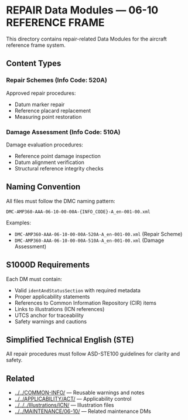 # REPAIR Data Modules — 06-10 REFERENCE FRAME

This directory contains repair-related Data Modules for the aircraft reference frame system.

## Content Types

### Repair Schemes (Info Code: 520A)
Approved repair procedures:
- Datum marker repair
- Reference placard replacement
- Measuring point restoration

### Damage Assessment (Info Code: 510A)
Damage evaluation procedures:
- Reference point damage inspection
- Datum alignment verification
- Structural reference integrity checks

## Naming Convention

All files must follow the DMC naming pattern:
```
DMC-AMP360-AAA-06-10-00-00A-{INFO_CODE}-A_en-001-00.xml
```

Examples:
- `DMC-AMP360-AAA-06-10-00-00A-520A-A_en-001-00.xml` (Repair Scheme)
- `DMC-AMP360-AAA-06-10-00-00A-510A-A_en-001-00.xml` (Damage Assessment)

## S1000D Requirements

Each DM must contain:
- Valid `identAndStatusSection` with required metadata
- Proper applicability statements
- References to Common Information Repository (CIR) items
- Links to illustrations (ICN references)
- UTCS anchor for traceability
- Safety warnings and cautions

## Simplified Technical English (STE)

All repair procedures must follow ASD-STE100 guidelines for clarity and safety.

## Related

- [../../COMMON-INFO/](../../COMMON-INFO/) — Reusable warnings and notes
- [../../APPLICABILITY/ACT/](../../APPLICABILITY/ACT/) — Applicability control
- [../../../Illustrations/ICN/](../../../Illustrations/ICN/) — Illustration files
- [../../MAINTENANCE/06-10/](../../MAINTENANCE/06-10/) — Related maintenance DMs
